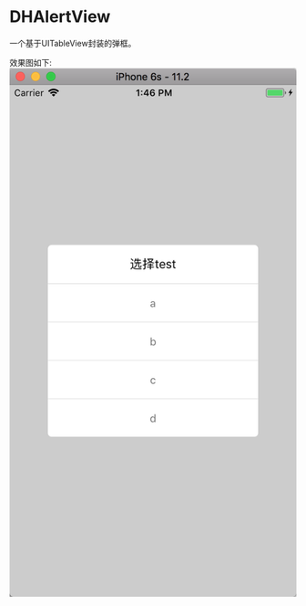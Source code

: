 # DHAlertView
一个基于UITableView封装的弹框。

效果图如下:
![image](https://github.com/muchangqing/DHAlertView/blob/master/TestDHAlertView/Sources/screen.png)
